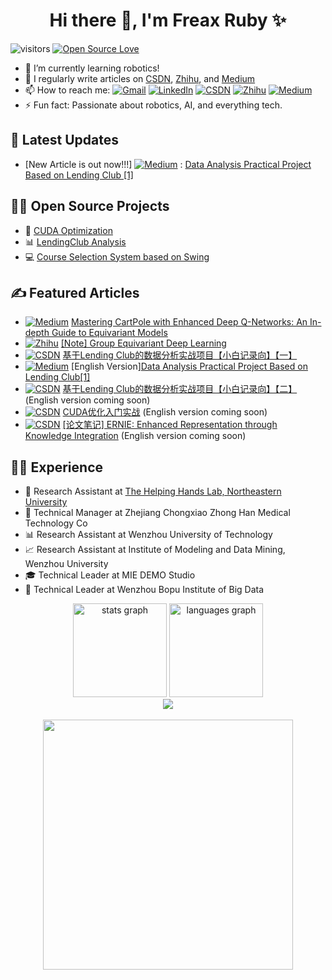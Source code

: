 <h1 align="center">Hi there 👋, I'm Freax Ruby ✨</h1>

![visitors](https://visitor-badge.laobi.icu/badge?page_id=H-Freax.H-Freax)
[![Open Source Love](https://badges.frapsoft.com/os/v1/open-source.svg?v=102)](https://github.com/H-Freax)

- 🌱 I’m currently learning robotics!
- 📝 I regularly write articles on [CSDN](https://blog.csdn.net/qq_38155541), [Zhihu](https://www.zhihu.com/people/freax-23/posts), and [Medium](https://medium.com/@limyoonaxi)
- 📫 How to reach me: [![Gmail](https://img.shields.io/badge/Gmail-D14836?style=&logo=gmail&logoColor=white)](mailto:limyoonaxi@gmail.com)  [![LinkedIn](https://img.shields.io/badge/LinkedIn-2d64bc?style=&logo=linkedin&logoColor=white)](https://www.linkedin.com/in/rubyfreax)  [![CSDN](https://img.shields.io/badge/CSDN-c14438?style=&logo=CSDN&logoColor=white)](https://blog.csdn.net/qq_38155541)  [![Zhihu](https://img.shields.io/badge/Zhihu-3982f7?style=&logo=zhihu&logoColor=white)](https://www.zhihu.com/people/freax-23/posts)  [![Medium](https://img.shields.io/badge/Medium-12100E?style=&logo=medium&logoColor=white)](https://medium.com/@limyoonaxi)
- ⚡ Fun fact: Passionate about robotics, AI, and everything tech.

## 📰 Latest Updates
- [New Article is out now!!!] [![Medium](https://img.shields.io/badge/Medium-12100E?style=&logo=medium&logoColor=white)](https://medium.com/@limyoonaxi) : [Data Analysis Practical Project Based on Lending Club [1]](https://medium.com/@limyoonaxi/data-analysis-practical-project-based-on-lending-club-1-ad54eb08c550)

## 🚀🌌 Open Source Projects
- 🌟 [CUDA Optimization](https://github.com/H-Freax/CUDA_optimization)
- 📊 [LendingClub Analysis](https://github.com/H-Freax/lendingclub_analyse)
- 💻 [Course Selection System based on Swing](https://github.com/H-Freax/Course-selection-system-based-on-Swing)

## ✍️ Featured Articles
-  [![Medium](https://img.shields.io/badge/Medium-12100E?style=&logo=medium&logoColor=white)](https://medium.com/@limyoonaxi) [Mastering CartPole with Enhanced Deep Q-Networks: An In-depth Guide to Equivariant Models](https://medium.com/@limyoonaxi/mastering-cartpole-with-enhanced-deep-q-networks-an-in-depth-guide-to-equivariant-models-f7600d6118a4)
- [![Zhihu](https://img.shields.io/badge/Zhihu-3982f7?style=&logo=zhihu&logoColor=white)](https://www.zhihu.com/people/freax-23/posts) [[Note] Group Equivariant Deep Learning](https://zhuanlan.zhihu.com/p/672343831)
- [![CSDN](https://img.shields.io/badge/CSDN-c14438?style=&logo=CSDN&logoColor=white)](https://blog.csdn.net/qq_38155541) [基于Lending Club的数据分析实战项目【小白记录向】【一】](https://blog.csdn.net/qq_38155541/article/details/116264591?spm=1001.2014.3001.5501)
- [![Medium](https://img.shields.io/badge/Medium-12100E?style=&logo=medium&logoColor=white)](https://medium.com/@limyoonaxi) [English Version][Data Analysis Practical Project Based on Lending Club[1]](https://medium.com/@limyoonaxi/data-analysis-practical-project-based-on-lending-club-1-ad54eb08c550)
- [![CSDN](https://img.shields.io/badge/CSDN-c14438?style=&logo=CSDN&logoColor=white)](https://blog.csdn.net/qq_38155541) [基于Lending Club的数据分析实战项目【小白记录向】【二】](https://blog.csdn.net/qq_38155541/article/details/116266160?spm=1001.2014.3001.5502) (English version coming soon)
- [![CSDN](https://img.shields.io/badge/CSDN-c14438?style=&logo=CSDN&logoColor=white)](https://blog.csdn.net/qq_38155541) [CUDA优化入门实战](https://blog.csdn.net/qq_38155541/category_11755621.html) (English version coming soon)
- [![CSDN](https://img.shields.io/badge/CSDN-c14438?style=&logo=CSDN&logoColor=white)](https://blog.csdn.net/qq_38155541) [[论文笔记] ERNIE: Enhanced Representation through Knowledge Integration](https://blog.csdn.net/qq_38155541/article/details/119236945?spm=1001.2014.3001.5502) (English version coming soon)

## 💼🔬 Experience
- 🤖 Research Assistant at [The Helping Hands Lab, Northeastern University](https://www2.ccs.neu.edu/research/helpinghands/)
- 🏥 Technical Manager at Zhejiang Chongxiao Zhong Han Medical Technology Co
- 📊 Research Assistant at Wenzhou University of Technology
- 📈 Research Assistant at Institute of Modeling and Data Mining, Wenzhou University
- 🎓 Technical Leader at MIE DEMO Studio
- 📰 Technical Leader at Wenzhou Bopu Institute of Big Data

<div align="center">
  <img src="https://github-readme-stats.vercel.app/api?username=H-Freax&hide_title=false&hide_rank=false&show_icons=true&include_all_commits=true&count_private=true&disable_animations=false&theme=radical&locale=en&hide_border=false" height="150" alt="stats graph"  />
  <img src="https://github-readme-stats.vercel.app/api/top-langs?username=H-Freax&locale=en&hide_title=false&layout=compact&card_width=320&langs_count=5&theme=radical&hide_border=false" height="150" alt="languages graph"  />
</div>

<div align="center">
  <img src="https://profile-counter.glitch.me/H-Freax/count.svg?"  />
</div>

<br clear="both">

<div align="center">
  <img height="400" src="https://user-images.githubusercontent.com/74038190/225813708-98b745f2-7d22-48cf-9150-083f1b00d6c9.gif"  />
</div>
